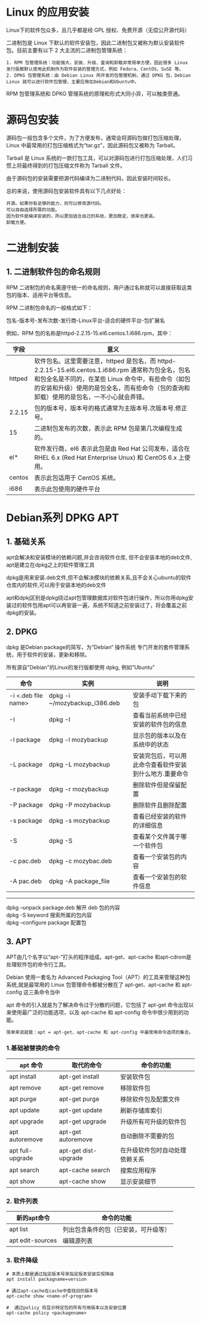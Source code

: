 # Linux 的应用安装

Linux下的软件包众多，且几乎都是经 GPL 授权、免费开源（无偿公开源代码）

二进制包是 Linux 下默认的软件安装包，因此二进制包又被称为默认安装软件包。目前主要有以下 2 大主流的二进制包管理系统：

    1. RPM 包管理系统：功能强大，安装、升级、査询和卸载非常简单方便，因此很多 Linux 发行版都默认使用此机制作为软件安装的管理方式，例如 Fedora、CentOS、SuSE 等。
    2. DPKG 包管理系统：由 Debian Linux 所开发的包管理机制，通过 DPKG 包，Debian Linux 就可以进行软件包管理，主要应用在Debian和Ubuntu中。

RPM 包管理系统和 DPKG 管理系统的原理和形式大同小异，可以触类旁通。

# 源码包安装

源码包一般包含多个文件，为了方便发布，通常会将源码包做打包压缩处理，Linux 中最常用的打包压缩格式为“tar.gz”，因此源码包又被称为 Tarball。  

Tarball 是 Linux 系统的一款打包工具，可以对源码包进行打包压缩处理，人们习惯上将最终得到的打包压缩文件称为 Tarball 文件。  

由于源码包的安装需要把源代码编译为二进制代码，因此安装时间较长。  

总的来说，使用源码包安装软件具有以下几点好处：

    开源。如果你有足够的能力，则可以修改源代码。
    可以自由选择所需的功能。
    因为软件是编译安装的，所以更加适合自己的系统，更加稳定，效率也更高。
    卸载方便。


# 二进制安装  

## 1. 二进制软件包的命名规则

RPM 二进制包的命名需遵守统一的命名规则，用户通过名称就可以直接获取这类包的版本、适用平台等信息。

RPM 二进制包命名的一般格式如下：

包名-版本号-发布次数-发行商-Linux平台-适合的硬件平台-包扩展名

例如，RPM 包的名称是httpd-2.2.15-15.el6.centos.1.i686.rpm，其中：

| 字段   | 意义                                                                                                                                                                                                                                                |
| ------ | --------------------------------------------------------------------------------------------------------------------------------------------------------------------------------------------------------------------------------------------------- |
| httped | 软件包名。这里需要注意，httped 是包名，而 httpd-2.2.15-15.el6.centos.1.i686.rpm 通常称为包全名，包名和包全名是不同的，在某些 Linux 命令中，有些命令（如包的安装和升级）使用的是包全名，而有些命令（包的查询和卸载）使用的是包名，一不小心就会弄错。 |
| 2.2.15 | 包的版本号，版本号的格式通常为主版本号.次版本号.修正号。                                                                                                                                                                                            |
| 15     | 二进制包发布的次数，表示此 RPM 包是第几次编程生成的。                                                                                                                                                                                               |
| el*    | 软件发行商，el6 表示此包是由 Red Hat 公司发布，适合在 RHEL 6.x (Red Hat Enterprise Unux) 和 CentOS 6.x 上使用。                                                                                                                                     |
| centos | 表示此包适用于 CentOS 系统。                                                                                                                                                                                                                        |
| i686   | 表示此包使用的硬件平台                                                                                                                                                                                                                              |


# Debian系列 DPKG APT

## 1. 基础关系  

apt会解决和安装模块的依赖问题,并会咨询软件仓库, 但不会安装本地的deb文件, apt是建立在dpkg之上的软件管理工具  

dpkg是用来安装.deb文件,但不会解决模块的依赖关系,且不会关心ubuntu的软件仓库内的软件,可以用于安装本地的deb文件  

apt和dpkj区别是dpkg绕过apt包管理数据库对软件包进行操作，所以你用dpkg安装过的软件包用apt可以再安装一遍，系统不知道之前安装过了，将会覆盖之前dpkg的安装。

## 2. DPKG

dpkg 是Debian package的简写，为”Debian“ 操作系统 专门开发的套件管理系统，用于软件的安装，更新和移除。

所有源自"Debian"的Linux的发行版都使用 dpkg,   例如"Ubuntu"

| 命令                | 实例                           | 说明                                                    |
| ------------------- | ------------------------------ | ------------------------------------------------------- |
| -i <.deb file name> | dpkg -i  ~/mozybackup_i386.deb | 安装手动下载下来的包                                    |
| -I                  | dpkg -I                        | 查看当前系统中已经安装的软件包的信息                    |
| -l package          | dpkg -l mozybackup             | 显示包的版本以及在系统中的状态                          |
| -L package          | dpkg -L mozybackup             | 安装完包后，可以用此命令查看软件安装到什么地方.重要命令 |
| -r package          | dpkg -r mozybackup             | 删除软件但是保留配置                                    |
| -P package          | dpkg -P mozybackup             | 删除软件且删除配置                                      |
| -s package          | dpkg -s mozybackup             | 查看已经安装的软件的详细信息                            |
| -S                  | dpkg -S                        | 查看某个文件属于哪一个软件包                            |
| -c pac.deb          | dpkg -c mozybac.deb            | 查看一个安装包的内容                                    |
| -A pac.deb          | dpkg -A package_file           | 查看一个安装包的软件信息                                |

---


dpkg –unpack package.deb     解开 deb 包的内容  
dpkg -S keyword     搜索所属的包内容  
dpkg –configure package     配置包   

## 3. APT
APT由几个名字以“apt-”打头的程序组成。apt-get、apt-cache 和apt-cdrom是处理软件包的命令行工具。

Debian 使用一套名为 Advanced Packaging Tool（APT）的工具来管理这种包系统,就是最常用的 Linux 包管理命令都被分散在了 apt-get、apt-cache 和 apt-config 这三条命令当中

apt 命令的引入就是为了解决命令过于分散的问题，它包括了 apt-get 命令出现以来使用最广泛的功能选项，以及 apt-cache 和 apt-config 命令中很少用到的功能。

    简单来说就是：apt = apt-get、apt-cache 和 apt-config 中最常用命令选项的集合。


### 1.基础被替换的命令

| apt 命令         | 取代的命令           | 命令的功能                     |
| ---------------- | -------------------- | ------------------------------ |
| apt install      | apt-get install      | 安装软件包                     |
| apt remove       | apt-get remove       | 移除软件包                     |
| apt purge        | apt-get purge        | 移除软件包及配置文件           |
| apt update       | apt-get update       | 刷新存储库索引                 |
| apt upgrade      | apt-get upgrade      | 升级所有可升级的软件包         |
| apt autoremove   | apt-get autoremove   | 自动删除不需要的包             |
| apt full-upgrade | apt-get dist-upgrade | 在升级软件包时自动处理依赖关系 |
| apt search       | apt-cache search     | 搜索应用程序                   |
| apt show         | apt-cache show       | 显示安装细节                   |

### 2. 软件列表

| 新的apt命令      | 命令的功能                           |
| ---------------- | ------------------------------------ |
| apt list         | 列出包含条件的包（已安装，可升级等） |
| apt edit-sources | 编辑源列表                           |

### 3. 软件降级

```shell
# 本质上都是通过指定版本号来指定版本安装实现降级
apt install packagname=version

# 通过apt-cache在cache中查找旧的版本号
apt-cache show <name-of-program>  

#  通过policy 将显示特定包的所有可用版本以及安装位置
apt-cache policy <packagename>


```